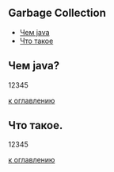 ## Garbage Collection

+ [Чем java](#Чем-java?)
+ [Что такое](#Что-такое.)

## Чем java?
12345
 

[к оглавлению](#Garbage-Collection)

## Что такое.
12345

[к оглавлению](#Garbage-Collection)